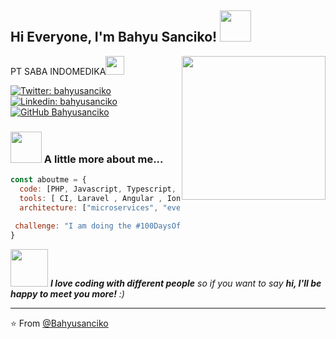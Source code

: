 <h2> Hi Everyone, I'm Bahyu Sanciko! <img src="https://media.giphy.com/media/mGcNjsfWAjY5AEZNw6/giphy.gif" width="50"></h2>
<img align='right' src="https://media.giphy.com/media/ieyl9zmCjO4b4t6qoY/giphy.gif" width="230">
<p><emkFull Stacj Enginner at <a href="http://www.unb.br">PT SABA INDOMEDIKA</a><img src="https://media.giphy.com/media/fYSnHlufseco8Fh93Z/giphy.gif" width="30">
</em></p>

[![Twitter: bahyusanciko](https://img.shields.io/twitter/follow/bahyusanciko?style=social)](https://twitter.com/bhysnck)
[![Linkedin: bahyusanciko](https://img.shields.io/badge/-bahyusanciko-blue?style=flat-square&logo=Linkedin&logoColor=white&link=https://www.linkedin.com/in/bahyusanciko/)](https://www.linkedin.com/in/bahyusanciko/)
[![GitHub Bahyusanciko](https://img.shields.io/github/followers/bahyusanciko?label=follow&style=social)](https://github.com/bahyusanciko)


### <img src="https://github.com/account" width="50"> A little more about me...  

```javascript
const aboutme = {
  code: [PHP, Javascript, Typescript, HTML, CSS , Java],
  tools: [ CI, Laravel , Angular , Ionic, Styled-Components, Docker],
  architecture: ["microservices", "event-driven", "design system pattern"],
  
 challenge: "I am doing the #100DaysOfCode challenge focused on typescript"
}
```

<img src="https://media.giphy.com/media/LnQjpWaON8nhr21vNW/giphy.gif" width="60"> <em><b>I love coding with different people</b> so if you want to say <b>hi, I'll be happy to meet you more!</b> :)</em>

---

⭐️ From [@Bahyusanciko](https://github.com/bahyusanciko)
